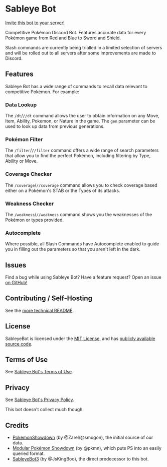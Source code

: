 # Sableye Bot

[Invite this bot to your server!][invite]

Competitive Pokémon Discord Bot.  Features accurate data for every Pokémon
game from Red and Blue to Sword and Shield.

Slash commands are currently being trialled in a limited selection of servers
and will be rolled out to all servers after some improvements are made to
Discord.

## Features

Sableye Bot has a wide range of commands to recall data relevant to
competitive Pokémon.  For example:

### Data Lookup

The `/dt`/`//dt` command allows the user to obtain information on any Move, Item,
Ability, Pokemon, or Nature in the game.  The `gen` parameter can be used to
look up data from previous generations.

### Pokémon Filter

The `/filter`/`//filter` command offers a wide range of search parameters that allow you
to find the perfect Pokémon, including filtering by Type, Ability or Move.

### Coverage Checker

The `/coverage`/`//coverage` command allows you to check coverage based either on a
Pokémon's STAB or the Types of its attacks.

### Weakness Checker

The `/weakness`/`//weakness` command shows you the weaknesses of the Pokémon or types
provided.

### Autocomplete

Where possible, all Slash Commands have Autocomplete enabled to guide you in
filling out the parameters so that you aren't left in the dark.

## Issues

Find a bug while using Sableye Bot? Have a feature request? Open an issue [on
GitHub!][hatemail]

## Contributing / Self-Hosting

See the [more technical README][README].

## License

SableyeBot is licensed under the [MIT License][LICENSE], and has [publicly
available source code][repo].

## Terms of Use

See [Sableye Bot's Terms of Use][TERMS].

## Privacy

See [Sableye Bot's Privacy Policy][PRIVACY].

This bot doesn't collect much though.

## Credits

* [PokemonShowdown][1] (by @Zarel/@smogon), the initial source of our
  data.
* [Modular Pokémon Showdown][2] (by @pkmn), which puts PS into an
  easily queried format.
* [SableyeBot3][3] (by @JsKingBoo), the direct predecessor to this bot.

[hatemail]: https://github.com/Stalruth/SableyeBot4/issues/new
[invite]: https://discord.com/api/oauth2/authorize?client_id=211522070620667905&permissions=0&scope=applications.commands%20bot
[LICENSE]: LICENSE/
[TERMS]: TERMS/
[PRIVACY]: PRIVACY/
[README]: README/
[repo]: https://github.com/Stalruth/SableyeBot4/
[1]: https://github.com/Zarel/Pokemon-Showdown
[2]: https://github.com/pkmn/ps
[3]: https://github.com/JsKingBoo/SableyeBot3

